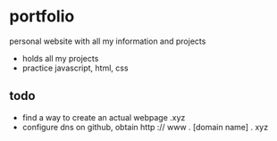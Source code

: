 # portfolio
 personal website with all my information and projects

 - holds all my projects
 - practice javascript, html, css

## todo
- find a way to create an actual webpage .xyz
- configure dns on github, obtain http :// www . [domain name] . xyz